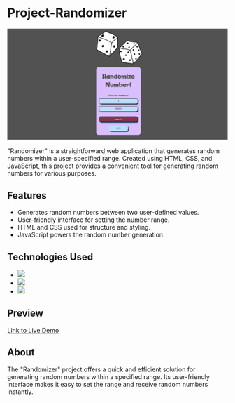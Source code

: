 # Project-Randomizer

![Randomizer Project Preview](./assets/printrandomizer.PNG)

"Randomizer" is a straightforward web application that generates random numbers within a user-specified range. Created using HTML, CSS, and JavaScript, this project provides a convenient tool for generating random numbers for various purposes.

## Features

- Generates random numbers between two user-defined values.
- User-friendly interface for setting the number range.
- HTML and CSS used for structure and styling.
- JavaScript powers the random number generation.

## Technologies Used

- <img src="https://img.shields.io/badge/HTML-239120?style=for-the-badge&logo=html5&logoColor=white">
- <img src="https://img.shields.io/badge/CSS-239120?&style=for-the-badge&logo=css3&logoColor=white">
- <img src="https://img.shields.io/badge/JavaScript-F7DF1E?style=for-the-badge&logo=javascript&logoColor=black">

## Preview

[Link to Live Demo](https://jhschier.github.io/Project-Randomizer/")

## About

The "Randomizer" project offers a quick and efficient solution for generating random numbers within a specified range. Its user-friendly interface makes it easy to set the range and receive random numbers instantly.
